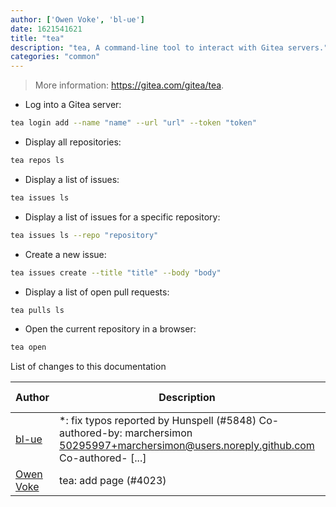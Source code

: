 ```yaml
---
author: ['Owen Voke', 'bl-ue']
date: 1621541621
title: "tea"
description: "tea, A command-line tool to interact with Gitea servers."
categories: "common"
---
```

> More information: <https://gitea.com/gitea/tea>.

- Log into a Gitea server:

```bash
tea login add --name "name" --url "url" --token "token"
```

- Display all repositories:

```bash
tea repos ls
```

- Display a list of issues:

```bash
tea issues ls
```

- Display a list of issues for a specific repository:

```bash
tea issues ls --repo "repository"
```

- Create a new issue:

```bash
tea issues create --title "title" --body "body"
```

- Display a list of open pull requests:

```bash
tea pulls ls
```

- Open the current repository in a browser:

```bash
tea open
```
List of changes to this documentation


Author | Description | ISO 8601 Date | GitHub link
------|-----|-----|-----
[bl-ue](mailto:54780737+bl-ue@users.noreply.github.com) | *: fix typos reported by Hunspell (#5848) Co-authored-by: marchersimon <50295997+marchersimon@users.noreply.github.com> Co-authored- [...] | 2021-05-20T22:13:41 | [8ebd171d6f00](https://github.com/tldr-pages/tldr/commit/8ebd171d6f001698709fefc02b1fd5cc9f3a99c4)
[Owen Voke](mailto:development@voke.dev) | tea: add page (#4023) | 2020-05-08T14:02:16 | [503ba15ee7d2](https://github.com/tldr-pages/tldr/commit/503ba15ee7d2d77e76feb44174cd48cf6375a51d)

